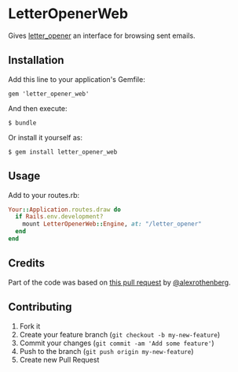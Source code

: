 # LetterOpenerWeb

Gives [letter_opener](https://github.com/ryanb/letter_opener) an interface for
browsing sent emails.

## Installation

Add this line to your application's Gemfile:

    gem 'letter_opener_web'

And then execute:

    $ bundle

Or install it yourself as:

    $ gem install letter_opener_web

## Usage

Add to your routes.rb:

```ruby
Your::Application.routes.draw do
  if Rails.env.development?
    mount LetterOpenerWeb::Engine, at: "/letter_opener"
  end
end
```

## Credits

Part of the code was based on [this pull request](https://github.com/ryanb/letter_opener/pull/12)
by [@alexrothenberg](https://github.com/alexrothenberg).

## Contributing

1. Fork it
2. Create your feature branch (`git checkout -b my-new-feature`)
3. Commit your changes (`git commit -am 'Add some feature'`)
4. Push to the branch (`git push origin my-new-feature`)
5. Create new Pull Request

